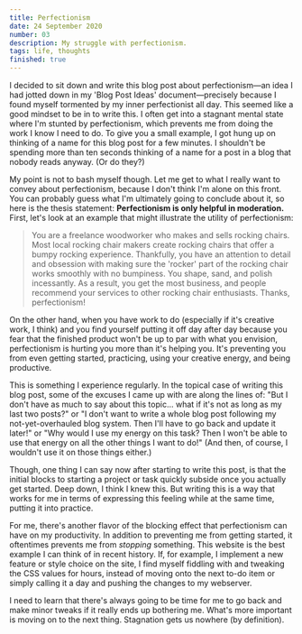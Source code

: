 ```yaml
---
title: Perfectionism
date: 24 September 2020
number: 03
description: My struggle with perfectionism.
tags: life, thoughts
finished: true
---
```


I decided to sit down and write this blog post about perfectionism—an idea I had jotted down in my 'Blog Post Ideas' document—precisely
because I found myself tormented by my inner perfectionist all day. This seemed like a good mindset to be in to write this.
I often get into a stagnant mental state where I'm stunted by perfectionism, which prevents me from doing the work I know I need to do.
To give you a small example, I got hung up on thinking of a name for this blog post for a few minutes. I shouldn't be spending more than
ten seconds thinking of a name for a post in a blog that nobody reads anyway. (Or do they?)

My point is not to bash myself though. Let me get to what I really want to convey about perfectionism, because I don't
think I'm alone on this front. You can probably guess what I'm ultimately going to conclude about it, so here is the thesis statement:
**Perfectionism is only helpful in moderation.** First, let's look at an example that might illustrate the utility of perfectionism:

> You are a freelance woodworker who makes and sells rocking chairs. Most local rocking chair makers create rocking chairs that offer a bumpy rocking
experience. Thankfully, you have an attention to detail and obsession with making sure the
'rocker' part of the rocking chair works smoothly with no bumpiness. You shape, sand, and polish incessantly. As a result, you get the most business, and people recommend your services to other rocking chair enthusiasts. Thanks, perfectionism!

On the other hand, when you have work to do (especially if it's creative work, I think) and you
find yourself putting it off day after day because you fear that the finished product won't be up to par with what you envision, perfectionism is
hurting you more than it's helping you. It's preventing you from even getting started, practicing, using your creative energy, and
being productive.

This is something I experience regularly. In the topical case of writing this blog post, some of the excuses I came up
with are along the lines of: "But I don't have as much to say about this topic... what if it's not as long as my last two posts?" or
"I don't want to write a whole blog post following my not-yet-overhauled blog system. Then I'll have to go back and update it later!" or
"Why would I use my energy on this task? Then I won't be able to use that energy on all the other things I want to do!" (And then, of course,
I wouldn't use it on those things either.)

Though, one thing I can say now after starting to write this post, is that the initial blocks
to starting a project or task quickly subside once you actually get started. Deep down, I think I knew this. But writing this is a way
that works for me in terms of expressing this feeling while at the same time, putting it into practice.

For me, there's another flavor of the blocking effect that perfectionism can have on my productivity. In addition
to preventing me from getting started, it oftentimes prevents me from *stopping* something. This website is the best example
I can think of in recent history. If, for example, I implement a new feature or style choice on the site, I find myself fiddling
with and tweaking the CSS values for hours, instead of moving onto the next to-do item or simply calling it a day and pushing the changes to
my webserver.

I need to learn that there's always going to be time for me to go back and make minor tweaks if it really ends up
bothering me. What's more important is moving on to the next thing. Stagnation gets us nowhere (by definition).
